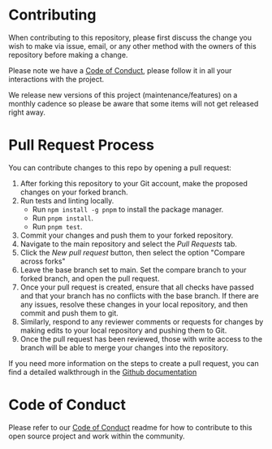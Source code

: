 # Contributing
When contributing to this repository, please first discuss the change you wish to make via issue, email, or any other method with the owners of this repository before making a change.

Please note we have a [Code of Conduct](CODE_OF_CONDUCT.md), please follow it in all your interactions with the project.

We release new versions of this project (maintenance/features) on a monthly cadence so please be aware that some items will not get released right away.

# Pull Request Process
You can contribute changes to this repo by opening a pull request:

1) After forking this repository to your Git account, make the proposed changes on your forked branch.
2) Run tests and linting locally.
	- Run `npm install -g pnpm` to install the package manager.
	- Run `pnpm install`.
	- Run `pnpm test`.
3) Commit your changes and push them to your forked repository.
4) Navigate to the main repository and select the *Pull Requests* tab.
5) Click the *New pull request* button, then select the option "Compare across forks"
6) Leave the base branch set to main. Set the compare branch to your forked branch, and open the pull request.
7) Once your pull request is created, ensure that all checks have passed and that your branch has no conflicts with the base branch. If there are any issues, resolve these changes in your local repository, and then commit and push them to git.
8) Similarly, respond to any reviewer comments or requests for changes by making edits to your local repository and pushing them to Git.
9) Once the pull request has been reviewed, those with write access to the branch will be able to merge your changes into the repository.

If you need more information on the steps to create a pull request, you can find a detailed walkthrough in the [Github documentation](https://docs.github.com/en/pull-requests/collaborating-with-pull-requests/proposing-changes-to-your-work-with-pull-requests/creating-a-pull-request-from-a-fork)


# Code of Conduct
Please refer to our [Code of Conduct](CODE_OF_CONDUCT.md) readme for how to contribute to this open source project and work within the community. 
